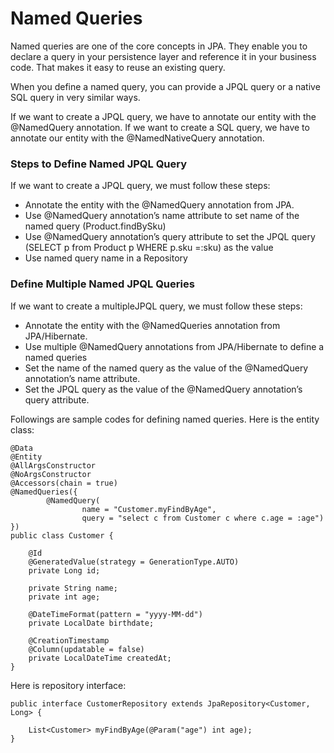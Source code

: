 # Named Queries

Named queries are one of the core concepts in JPA. They enable you to declare a
query in your persistence layer and reference it in your business code. That makes
it easy to reuse an existing query.

When you define a named query, you can provide a JPQL query or a native SQL
query in very similar ways.

If we want to create a JPQL query, we have to annotate our entity with the
@NamedQuery annotation. If we want to create a SQL query, we have to annotate
our entity with the @NamedNativeQuery annotation.

### Steps to Define Named JPQL Query

If we want to create a JPQL query, we must follow these steps:

* Annotate the entity with the @NamedQuery annotation from JPA.
* Use @NamedQuery annotation’s name attribute to set name of the named query
(Product.findBySku)
* Use @NamedQuery annotation’s query attribute to set the JPQL query (SELECT p from
Product p WHERE p.sku =:sku) as the value
* Use named query name in a Repository

### Define Multiple Named JPQL Queries
If we want to create a multipleJPQL query, we must follow these steps:
* Annotate the entity with the @NamedQueries annotation from JPA/Hibernate.
* Use multiple @NamedQuery annotations from JPA/Hibernate to define a named queries
* Set the name of the named query as the value of the @NamedQuery annotation’s name
attribute.
* Set the JPQL query as the value of the @NamedQuery annotation’s query attribute.

Followings are sample codes for defining named queries. Here is the entity
class:

```
@Data
@Entity
@AllArgsConstructor
@NoArgsConstructor
@Accessors(chain = true)
@NamedQueries({
        @NamedQuery(
                name = "Customer.myFindByAge",
                query = "select c from Customer c where c.age = :age")
})
public class Customer {

    @Id
    @GeneratedValue(strategy = GenerationType.AUTO)
    private Long id;

    private String name;
    private int age;

    @DateTimeFormat(pattern = "yyyy-MM-dd")
    private LocalDate birthdate;

    @CreationTimestamp
    @Column(updatable = false)
    private LocalDateTime createdAt;
}
```

Here is repository interface:

```
public interface CustomerRepository extends JpaRepository<Customer, Long> {

    List<Customer> myFindByAge(@Param("age") int age);
}
```